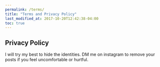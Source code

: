 ```yaml
---
permalink: /terms/
title: "Terms and Privacy Policy"
last_modified_at: 2017-10-20T12:42:38-04:00
toc: true
---
```


## Privacy Policy

I will try my best to hide the identities. DM me on instagram to remove your posts if you feel uncomfortable or hurtful. 
